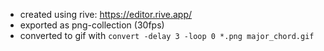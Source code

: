 - created using rive: https://editor.rive.app/
- exported as png-collection (30fps)
- converted to gif with `convert -delay 3 -loop 0 *.png major_chord.gif`